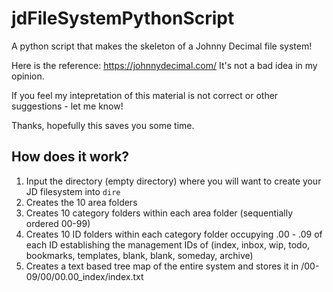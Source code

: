 # jdFileSystemPythonScript
A python script that makes the skeleton of a Johnny Decimal file system!

Here is the reference: https://johnnydecimal.com/ It's not a bad idea in my opinion. 

If you feel my intepretation of this material is not correct or other suggestions - let me know!

Thanks, hopefully this saves you some time.

## How does it work?
1. Input the directory (empty directory) where you will want to create your JD filesystem into `dire`
2. Creates the 10 area folders
3. Creates 10 category folders within each area folder (sequentially ordered 00-99)
4. Creates 10 ID folders within each category folder occupying .00 - .09 of each ID establishing the management IDs of (index, inbox, wip, todo, bookmarks, templates, blank, blank, someday, archive)
5. Creates a text based tree map of the entire system and stores it in /00-09/00/00.00_index/index.txt
